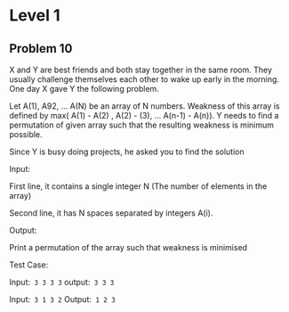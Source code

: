 # Level 1

## Problem 10
X and Y are best friends and both stay together in the same room. They usually challenge themselves each other to wake up early in the morning. One day X gave Y the following problem.

Let A(1), A92, ... A(N) be  an array of N numbers. Weakness of this array is defined by max( A(1) - A(2) , A(2) - (3), ... A(n-1) - A(n)). Y needs to find a permutation of given array such that the resulting weakness is minimum possible.

Since Y is busy doing projects, he asked you to find the solution


Input:

First line, it contains a single integer N (The number of elements in the array)

Second line, it has N spaces separated by integers A(i).


Output:

Print a permutation of the array such that weakness is minimised


Test Case:

Input:```
3
3 3 3```
output:```
3 3 3```

Input:```
3
1 3 2```
Output:```
1 2 3```